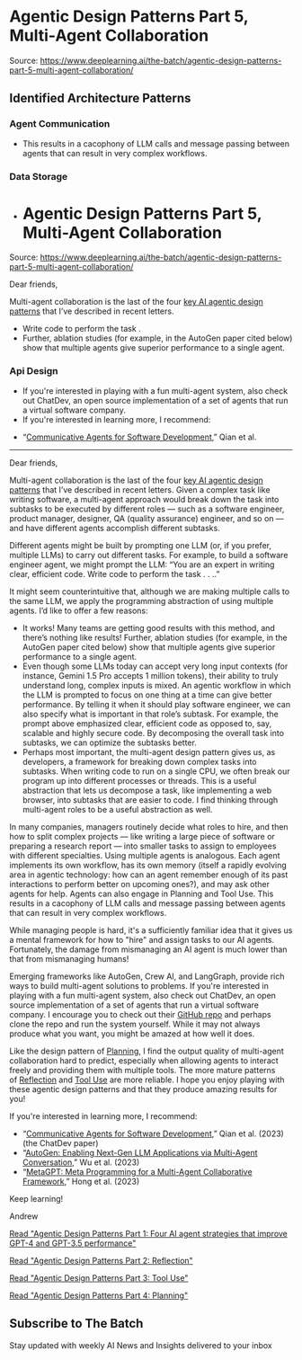 # Agentic Design Patterns Part 5, Multi-Agent Collaboration

Source: https://www.deeplearning.ai/the-batch/agentic-design-patterns-part-5-multi-agent-collaboration/

## Identified Architecture Patterns

### Agent Communication

- This results in a cacophony of LLM calls and message passing between agents that can result in very complex workflows.

### Data Storage

- # Agentic Design Patterns Part 5, Multi-Agent Collaboration

Source: https://www.deeplearning.ai/the-batch/agentic-design-patterns-part-5-multi-agent-collaboration/

Dear friends,

Multi-agent collaboration is the last of the four [key AI agentic design patterns](https://www.deeplearning.ai/the-batch/how-agents-can-improve-llm-performance/?utm_campaign=The%20Batch&utm_source=hs_email&utm_medium=email&_hsenc=p2ANqtz-8TZzur2df1qdnGx09b-Fg94DTsc3-xXao4StKvKNU2HR51el3n8yOm0CPSw6GiAoLQNKua) that I’ve described in recent letters.
- Write code to perform the task .
- Further, ablation studies (for example, in the AutoGen paper cited below) show that multiple agents give superior performance to a single agent.

### Api Design

- If you're interested in playing with a fun multi-agent system, also check out ChatDev, an open source implementation of a set of agents that run a virtual software company.
- If you're interested in learning more, I recommend:

* “[Communicative Agents for Software Development](https://arxiv.org/abs/2307.07924?utm_campaign=The%20Batch&utm_source=hs_email&utm_medium=email&_hsenc=p2ANqtz-8TZzur2df1qdnGx09b-Fg94DTsc3-xXao4StKvKNU2HR51el3n8yOm0CPSw6GiAoLQNKua),” Qian et al.


---

Dear friends,

Multi-agent collaboration is the last of the four [key AI agentic design patterns](https://www.deeplearning.ai/the-batch/how-agents-can-improve-llm-performance/?utm_campaign=The%20Batch&utm_source=hs_email&utm_medium=email&_hsenc=p2ANqtz-8TZzur2df1qdnGx09b-Fg94DTsc3-xXao4StKvKNU2HR51el3n8yOm0CPSw6GiAoLQNKua) that I’ve described in recent letters. Given a complex task like writing software, a multi-agent approach would break down the task into subtasks to be executed by different roles — such as a software engineer, product manager, designer, QA (quality assurance) engineer, and so on — and have different agents accomplish different subtasks.  
  
Different agents might be built by prompting one LLM (or, if you prefer, multiple LLMs) to carry out different tasks. For example, to build a software engineer agent, we might prompt the LLM: “You are an expert in writing clear, efficient code. Write code to perform the task . . ..”

It might seem counterintuitive that, although we are making multiple calls to the same LLM, we apply the programming abstraction of using multiple agents. I’d like to offer a few reasons:

* It works! Many teams are getting good results with this method, and there’s nothing like results! Further, ablation studies (for example, in the AutoGen paper cited below) show that multiple agents give superior performance to a single agent.
* Even though some LLMs today can accept very long input contexts (for instance, Gemini 1.5 Pro accepts 1 million tokens), their ability to truly understand long, complex inputs is mixed. An agentic workflow in which the LLM is prompted to focus on one thing at a time can give better performance. By telling it when it should play software engineer, we can also specify what is important in that role’s subtask. For example, the prompt above emphasized clear, efficient code as opposed to, say, scalable and highly secure code. By decomposing the overall task into subtasks, we can optimize the subtasks better.
* Perhaps most important, the multi-agent design pattern gives us, as developers, a framework for breaking down complex tasks into subtasks. When writing code to run on a single CPU, we often break our program up into different processes or threads. This is a useful abstraction that lets us decompose a task, like implementing a web browser, into subtasks that are easier to code. I find thinking through multi-agent roles to be a useful abstraction as well.

In many companies, managers routinely decide what roles to hire, and then how to split complex projects — like writing a large piece of software or preparing a research report — into smaller tasks to assign to employees with different specialties. Using multiple agents is analogous. Each agent implements its own workflow, has its own memory (itself a rapidly evolving area in agentic technology: how can an agent remember enough of its past interactions to perform better on upcoming ones?), and may ask other agents for help. Agents can also engage in Planning and Tool Use. This results in a cacophony of LLM calls and message passing between agents that can result in very complex workflows.

While managing people is hard, it's a sufficiently familiar idea that it gives us a mental framework for how to "hire" and assign tasks to our AI agents. Fortunately, the damage from mismanaging an AI agent is much lower than that from mismanaging humans!

Emerging frameworks like AutoGen, Crew AI, and LangGraph, provide rich ways to build multi-agent solutions to problems. If you're interested in playing with a fun multi-agent system, also check out ChatDev, an open source implementation of a set of agents that run a virtual software company. I encourage you to check out their [GitHub repo](https://github.com/OpenBMB/ChatDev?utm_campaign=The%20Batch&utm_source=hs_email&utm_medium=email&_hsenc=p2ANqtz-8TZzur2df1qdnGx09b-Fg94DTsc3-xXao4StKvKNU2HR51el3n8yOm0CPSw6GiAoLQNKua) and perhaps clone the repo and run the system yourself. While it may not always produce what you want, you might be amazed at how well it does.

Like the design pattern of [Planning](https://www.deeplearning.ai/the-batch/agentic-design-patterns-part-4-planning/?utm_campaign=The%20Batch&utm_source=hs_email&utm_medium=email&_hsenc=p2ANqtz-8TZzur2df1qdnGx09b-Fg94DTsc3-xXao4StKvKNU2HR51el3n8yOm0CPSw6GiAoLQNKua), I find the output quality of multi-agent collaboration hard to predict, especially when allowing agents to interact freely and providing them with multiple tools. The more mature patterns of [Reflection](https://www.deeplearning.ai/the-batch/agentic-design-patterns-part-2-reflection/?utm_campaign=The%20Batch&utm_source=hs_email&utm_medium=email&_hsenc=p2ANqtz-8TZzur2df1qdnGx09b-Fg94DTsc3-xXao4StKvKNU2HR51el3n8yOm0CPSw6GiAoLQNKua) and [Tool Use](https://www.deeplearning.ai/the-batch/agentic-design-patterns-part-3-tool-use/?utm_campaign=The%20Batch&utm_source=hs_email&utm_medium=email&_hsenc=p2ANqtz-8TZzur2df1qdnGx09b-Fg94DTsc3-xXao4StKvKNU2HR51el3n8yOm0CPSw6GiAoLQNKua) are more reliable. I hope you enjoy playing with these agentic design patterns and that they produce amazing results for you!

If you're interested in learning more, I recommend:

* “[Communicative Agents for Software Development](https://arxiv.org/abs/2307.07924?utm_campaign=The%20Batch&utm_source=hs_email&utm_medium=email&_hsenc=p2ANqtz-8TZzur2df1qdnGx09b-Fg94DTsc3-xXao4StKvKNU2HR51el3n8yOm0CPSw6GiAoLQNKua),” Qian et al. (2023) (the ChatDev paper)
* “[AutoGen: Enabling Next-Gen LLM Applications via Multi-Agent Conversation](https://arxiv.org/abs/2308.08155?utm_campaign=The%20Batch&utm_source=hs_email&utm_medium=email&_hsenc=p2ANqtz-8TZzur2df1qdnGx09b-Fg94DTsc3-xXao4StKvKNU2HR51el3n8yOm0CPSw6GiAoLQNKua),” Wu et al. (2023)
* “[MetaGPT: Meta Programming for a Multi-Agent Collaborative Framework](https://arxiv.org/abs/2308.00352?utm_campaign=The%20Batch&utm_source=hs_email&utm_medium=email&_hsenc=p2ANqtz-8TZzur2df1qdnGx09b-Fg94DTsc3-xXao4StKvKNU2HR51el3n8yOm0CPSw6GiAoLQNKua),” Hong et al. (2023)

Keep learning!

Andrew

[Read "Agentic Design Patterns Part 1: Four AI agent strategies that improve GPT-4 and GPT-3.5 performance"](https://www.deeplearning.ai/the-batch/how-agents-can-improve-llm-performance/?ref=dl-staging-website.ghost.io)

[Read "Agentic Design Patterns Part 2: Reflection"](https://www.deeplearning.ai/the-batch/agentic-design-patterns-part-2-reflection/?ref=dl-staging-website.ghost.io)

[Read "Agentic Design Patterns Part 3: Tool Use"](https://www.deeplearning.ai/the-batch/agentic-design-patterns-part-3-tool-use/?ref=dl-staging-website.ghost.io)

[Read "Agentic Design Patterns Part 4: Planning"](https://www.deeplearning.ai/the-batch/agentic-design-patterns-part-4-planning/?ref=dl-staging-website.ghost.io)

Subscribe to The Batch
----------------------

Stay updated with weekly AI News and Insights delivered to your inbox